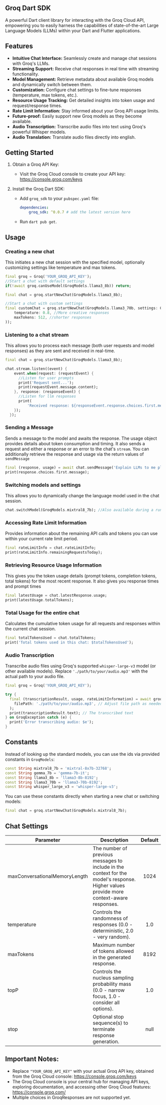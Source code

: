 ## Groq Dart SDK
A powerful Dart client library for interacting with the Groq Cloud API, empowering you to easily harness the capabilities of state-of-the-art Large Language Models (LLMs) within your Dart and Flutter applications. 


## Features
- **Intuitive Chat Interface:**  Seamlessly create and manage chat sessions with Groq's LLMs.
- **Streaming Support:** Receive chat responses in real time with streaming functionality.
- **Model Management:** Retrieve metadata about available Groq models and dynamically switch between them.
- **Customization:**  Configure chat settings to fine-tune responses (temperature, max tokens, etc.).
- **Resource Usage Tracking:** Get detailed insights into token usage and request/response times.
- **Rate Limit Information:** Stay informed about your Groq API usage limits.
- **Future-proof:** Easily support new Groq models as they become available.
- **Audio Transcription:** Transcribe audio files into text using Groq's powerful Whisper models.
- **Audio Translation:** Translate audio files directly into english.

## Getting Started
1. Obtain a Groq API Key:
    - Visit the Groq Cloud console to create your API key: https://console.groq.com/keys

2. Install the Groq Dart SDK:
    - Add `groq_sdk` to your `pubspec.yaml` file:
        ```yaml
        dependencies:
            groq_sdk: ^0.0.7 # add the latest version here
        ```
    - Run `dart pub get`.

## Usage

### Creating a new chat
This initiates a new chat session with the specified model, optionally customizing settings like temperature and max tokens.
```dart
final groq = Groq('YOUR_GROQ_API_KEY');
//Start a chat with default settings
if(!await groq.canUseModel(GroqModels.llama3_8b)) return;

final chat = groq.startNewChat(GroqModels.llama3_8b);

//Start a chat with custom settings
final customChat = groq.startNewChat(GroqModels.llama3_70b, settings: GroqChatSettings(
    temperature: 0.8, //More creative responses
    maxTokens: 512, //shorter responses
));
```

### Listening to a chat stream
This allows you to process each message (both user requests and model responses) as they are sent and received in real-time.
```dart
final chat = groq.startNewChat(GroqModels.llama3_8b);

chat.stream.listen((event) {
    event.when(request: (requestEvent) {
      //Listen for user prompts
      print('Request sent...');
      print(requestEvent.message.content);
    }, response: (responseEvent) {
      //Listen for llm responses
      print(
          'Received response: ${responseEvent.response.choices.first.message}');
    });
  });
```

### Sending a Message
Sends a message to the model and awaits the response. The usage object provides details about token consumption and timing. It also sends a request and either a response or an error to the chat's `stream`.
You can additionally retrieve the response and usage via the return values of `sendMessage`
```dart
final (response, usage) = await chat.sendMessage('Explain LLMs to me please');
print(response.choices.first.message);
```

### Switching models and settings
This allows you to dynamically change the language model used in the chat session.
```dart
chat.switchModel(GroqModels.mixtral8_7b); //Also available during a running chat
```

### Accessing Rate Limit Information
Provides information about the remaining API calls and tokens you can use within your current rate limit period.
```dart
final rateLimitInfo = chat.rateLimitInfo;
print(rateLimitInfo.remainingRequestsToday);
```

### Retrieving Resource Usage Information
This gives you the token usage details (prompt tokens, completion tokens, total tokens) for the most recent response. It also gives you response times and prompt times
```dart
final latestUsage = chat.latestResponse.usage;
print(latestUsage.totalTokens);
```

### Total Usage for the entire chat
Calculates the cumulative token usage for all requests and responses within the current chat session.
```dart
final totalTokensUsed = chat.totalTokens;
print('Total tokens used in this chat: $totalTokensUsed');
```

### Audio Transcription
Transcribe audio files using Groq's supported `whisper-large-v3` model (or other available models). Replace `'./path/to/your/audio.mp3'` with the actual path to your audio file.
```dart
final groq = Groq('YOUR_GROQ_API_KEY');

try {
  final (transcriptionResult, usage, rateLimitInformation) = await groq.transcribeAudio(
    filePath: './path/to/your/audio.mp3', // Adjust file path as needed
  );
  print(transcriptionResult.text); // The transcribed text
} on GroqException catch (e) {
  print('Error transcribing audio: $e');
}
```


## Constants
Instead of looking up the standard models, you can use the ids via provided constants in `GroqModels`:
```dart
const String mixtral8_7b = 'mixtral-8x7b-32768';
const String gemma_7b = 'gemma-7b-it';
const String llama3_8b = 'llama3-8b-8192';
const String llama3_70b = 'llama3-70b-8192';
const String whisper_large_v3 = 'whisper-large-v3';
```
You can use these constants directly when starting a new chat or switching models:
```dart
final chat = groq.startNewChat(GroqModels.mixtral8_7b);
```

## Chat Settings

| Parameter                   | Description                                               | Default |
|-----------------------------|-----------------------------------------------------------|:-------:|
|maxConversationalMemoryLength|The number of previous messages to include in the context for the model's response. Higher values provide more context-aware responses.|1024|
|temperature|Controls the randomness of responses (0.0 - deterministic, 2.0 - very random).|1.0|
|maxTokens|Maximum number of tokens allowed in the generated response.|8192|
|topP|	Controls the nucleus sampling probability mass (0.0 - narrow focus, 1.0 - consider all options).	|1.0|
|stop|Optional stop sequence(s) to terminate response generation.|null|

## Important Notes:
- Replace `"YOUR_GROQ_API_KEY"` with your actual Groq API key, obtained from the Groq Cloud console: https://console.groq.com/keys
- The Groq Cloud console is your central hub for managing API keys, exploring documentation, and accessing other Groq Cloud features: https://console.groq.com/
- Multiple choices in GroqResponses are not supported yet.
